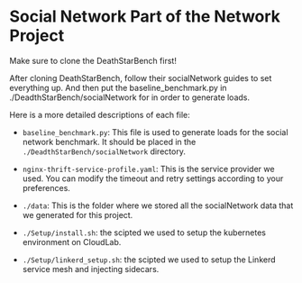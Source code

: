 # Social Network Part of the Network Project

Make sure to clone the DeathStarBench first!

After cloning DeathStarBench, follow their socialNetwork guides to set everything up. And then put the baseline_benchmark.py in ./DeadthStarBench/socialNetwork for in order to generate loads. 

Here is a more detailed descriptions of each file:

- `baseline_benchmark.py`: This file is used to generate loads for the social network benchmark. It should be placed in the `./DeadthStarBench/socialNetwork` directory.

- `nginx-thrift-service-profile.yaml`: This is the service provider we used. You can modify the timeout and retry settings according to your preferences.

- `./data`: This is the folder where we stored all the socialNetwork data that we generated for this project.

- `./Setup/install.sh`: the scipted we used to setup the kubernetes environment on CloudLab. 

- `./Setup/linkerd_setup.sh`: the scipted we used to setup the Linkerd service mesh and injecting sidecars. 

